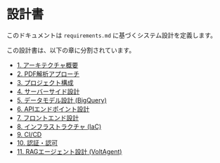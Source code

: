 # 設計書

このドキュメントは `requirements.md` に基づくシステム設計を定義します。

この設計書は、以下の章に分割されています。

- [1. アーキテクチャ概要](./design/01_architecture.md)
- [2. PDF解析アプローチ](./design/02_pdf_parsing.md)
- [3. プロジェクト構成](./design/03_project_structure.md)
- [4. サーバーサイド設計](./design/04_server_side_design.md)
- [5. データモデル設計 (BigQuery)](./design/05_data_model.md)
- [6. APIエンドポイント設計](./design/06_api_design.md)
- [7. フロントエンド設計](./design/07_frontend_design.md)
- [8. インフラストラクチャ (IaC)](./design/08_infrastructure.md)
- [9. CI/CD](./design/09_ci_cd.md)
- [10. 認証・認可](./design/10_authentication.md)
- [11. RAGエージェント設計 (VoltAgent)](./design/11_rag_agent.md)